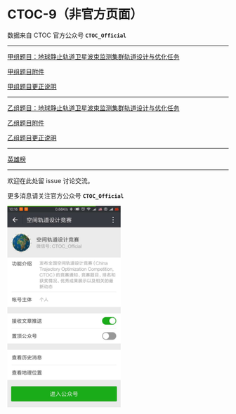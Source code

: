 # CTOC-9（非官方页面）

数据来自 CTOC 官方公众号 **`CTOC_Official`**

---

[甲组题目：地球静止轨道卫星波束监测集群轨道设计与优化任务](CTOC9甲组题目/CTOC9甲组题目.pdf)

[甲组题目附件](CTOC9甲组题目/CTOC9甲组题目附件)

[甲组题目更正说明](CTOC9甲组题目/CTOC9甲组题目更正说明.pdf)

---

[乙组题目：地球静止轨道卫星波束监测集群轨道设计与优化任务](CTOC9乙组题目/CTOC9乙组题目.pdf)

[乙组题目附件](CTOC9乙组题目/CTOC9乙组题目附件)

[乙组题目更正说明](CTOC9乙组题目/CTOC9乙组题目更正说明.pdf)

---

[英雄榜](英雄榜.md)

---

欢迎在此处留 issue 讨论交流。

更多消息请关注官方公众号 **`CTOC_Official`**

<img src="src/CTOC_Official_wechat.jpeg" width="258" />
